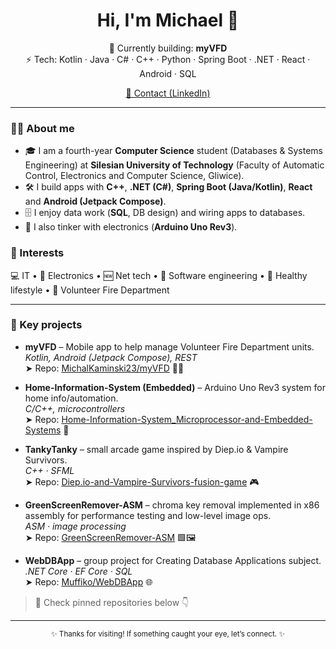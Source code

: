 <h1 align="center">Hi, I'm Michael 👋</h1>

<p align="center">
  🔭 Currently building: <b>myVFD</b><br/>
  ⚡ Tech: Kotlin · Java · C# · C++ · Python · Spring Boot · .NET · React · Android · SQL
</p>

<p align="center">
  <a href="https://www.linkedin.com/in/micha%C5%82-kami%C5%84ski-298291305/">💼 Contact (LinkedIn)</a>
</p>

---

### 👨‍🎓 About me
- 🎓 I am a fourth-year **Computer Science** student (Databases & Systems Engineering) at **Silesian University of Technology** (Faculty of Automatic Control, Electronics and Computer Science, Gliwice).
- 🛠️ I build apps with **C++**, **.NET (C#)**, **Spring Boot (Java/Kotlin)**, **React** and **Android (Jetpack Compose)**.
- 🗄️ I enjoy data work (**SQL**, DB design) and wiring apps to databases.
- 🔧 I also tinker with electronics (**Arduino Uno Rev3**).

### 🧭 Interests
💻 IT • 🔌 Electronics • 🆕 Net tech • 🧪 Software engineering • 🏃 Healthy lifestyle • 🚒 Volunteer Fire Department

---

### 🚀 Key projects
- **myVFD** – Mobile app to help manage Volunteer Fire Department units.  
  _Kotlin, Android (Jetpack Compose), REST_  
  ➤ Repo: [MichalKaminski23/myVFD](https://github.com/MichalKaminski23/myVFD) 🧑‍🚒

- **Home-Information-System (Embedded)** – Arduino Uno Rev3 system for home info/automation.  
  _C/C++, microcontrollers_  
  ➤ Repo: [Home-Information-System_Microprocessor-and-Embedded-Systems](https://github.com/MichalKaminski23/Home-Information-System_Microprocessor-and-Embedded-Systems) 🤖

- **TankyTanky** – small arcade game inspired by Diep.io & Vampire Survivors.  
  _C++ · SFML_  
  ➤ Repo: [Diep.io-and-Vampire-Survivors-fusion-game](https://github.com/MichalKaminski23/Diep.io-and-Vampire-Survivors-fusion-game) 🎮

- **GreenScreenRemover-ASM** – chroma key removal implemented in x86 assembly for performance testing and low-level image ops.  
  _ASM · image processing_  
  ➤ Repo: [GreenScreenRemover-ASM](https://github.com/MichalKaminski23/GreenScreenRemover-ASM) 🟩🖼️

- **WebDBApp** – group project for Creating Database Applications subject.  
  _.NET Core · EF Core · SQL_  
  ➤ Repo: [Muffiko/WebDBApp](https://github.com/Muffiko/WebDBApp) 🌐

> 📌 Check pinned repositories below 👇

---

<p align="center">
  <sub>✨ Thanks for visiting! If something caught your eye, let’s connect. ✨</sub>
</p>
